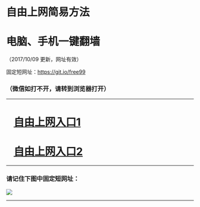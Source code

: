﻿# 自由上网简易方法

# 电脑、手机一键翻墙

（2017/10/09 更新，网址有效）

固定短网址：https://git.io/free99

### （微信如打不开，请转到浏览器打开）


***





# &nbsp;&nbsp; <a href="http://ft2047127885.fwq-tz-1001.info/fwqtz01.html?t=100900126703 " target="_blank">自由上网入口1</a>
# &nbsp;&nbsp; <a href="http://ft1517721708.fwq-tz-1002.info/fwqtz02.html?t=100900120069 " target="_blank">自由上网入口2</a>
***

### 请记住下图中固定短网址：

<img src="https://s3-us-west-2.amazonaws.com/fwq-1001/yjfq-20170905okok.png" /> 


***

